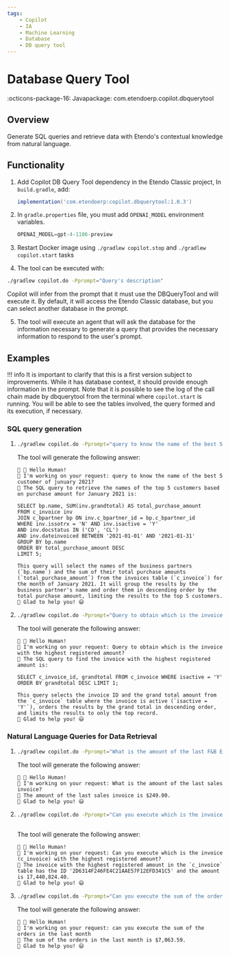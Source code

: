 ```yaml
---
tags:
    - Copilot
    - IA
    - Machine Learning
    - Database
    - DB query tool
---
```


# Database Query Tool

:octicons-package-16: Javapackage: com.etendoerp.copilot.dbquerytool

## Overview

Generate SQL queries and retrieve data with Etendo's contextual knowledge from natural language.

## Functionality


1. Add Copilot DB Query Tool dependency in the Etendo Classic project, In `build.gradle`, add:
    ```groovy
    implementation('com.etendoerp:copilot.dbquerytool:1.0.3')
    ```

2. In `gradle.properties` file, you must add `OPENAI_MODEL` environment variables. 

    ```groovy title="gradle.properties"
    OPENAI_MODEL=gpt-4-1106-preview
    ```
  
3. Restart Docker image using `./gradlew copilot.stop` and `./gradlew copilot.start` tasks

4. The tool can be executed with:

``` bash title="Terminal"
./gradlew copilot.do -Pprompt="Query's description"
``` 
Copilot will infer from the prompt that it must use the DBQueryTool and will execute it. By default, it will access the Etendo Classic database, but you can select another database in the prompt.

5. The tool will execute an agent that will ask the database for the information necessary to generate a query that provides the necessary information to respond to the user's prompt.

## Examples

!!! info 
    It is important to clarify that this is a first version subject to improvements.  While it has database context, it should provide enough information in the prompt.
    Note that it is possible to see the log of the call chain made by dbquerytool from the terminal where `copilot.start` is running. You will be able to see the tables involved, the query formed and its execution, if necessary. 


### SQL query generation

1. 
    ``` bash title="Terminal"    
    ./gradlew copilot.do -Pprompt="query to know the name of the best 5 customer of junuary 2021?"  
    ```
    The tool will generate the following answer:
    ```
    🤖 👋 Hello Human!
    🤖 I'm working on your request: query to know the name of the best 5 customer of junuary 2021?
    🤖 The SQL query to retrieve the names of the top 5 customers based on purchase amount for January 2021 is:

    SELECT bp.name, SUM(inv.grandtotal) AS total_purchase_amount
    FROM c_invoice inv
    JOIN c_bpartner bp ON inv.c_bpartner_id = bp.c_bpartner_id
    WHERE inv.issotrx = 'N' AND inv.isactive = 'Y'
    AND inv.docstatus IN ('CO', 'CL')
    AND inv.dateinvoiced BETWEEN '2021-01-01' AND '2021-01-31'
    GROUP BY bp.name
    ORDER BY total_purchase_amount DESC
    LIMIT 5;

    This query will select the names of the business partners (`bp.name`) and the sum of their total purchase amounts (`total_purchase_amount`) from the invoices table (`c_invoice`) for the month of January 2021. It will group the results by the business partner's name and order them in descending order by the total purchase amount, limiting the results to the top 5 customers.
    🤖 Glad to help you! 😃
    ```
    
2. 
    ``` bash title="Terminal"    
    ./gradlew copilot.do -Pprompt="Query to obtain which is the invoice with the highest registered amount?" 
    ```
    The tool will generate the following answer:
    ```
    🤖 👋 Hello Human!
    🤖 I'm working on your request: Query to obtain which is the invoice with the highest registered amount?
    🤖 The SQL query to find the invoice with the highest registered amount is:
    
    SELECT c_invoice_id, grandtotal FROM c_invoice WHERE isactive = 'Y' ORDER BY grandtotal DESC LIMIT 1;

    This query selects the invoice ID and the grand total amount from the `c_invoice` table where the invoice is active (`isactive = 'Y'`), orders the results by the grand total in descending order, and limits the results to only the top record.
    🤖 Glad to help you! 😃
    ```



### Natural Language Queries for Data Retrieval

1. 
    ``` bash title="Terminal"    
    ./gradlew copilot.do -Pprompt="What is the amount of the last F&B España - Región Sur organization sales invoice?" 
    ```
    The tool will generate the following answer:

    ```
    🤖 👋 Hello Human!
    🤖 I'm working on your request: What is the amount of the last sales invoice?
    🤖 The amount of the last sales invoice is $249.00.
    🤖 Glad to help you! 😃
    ```

2.  
    ``` bash title="Terminal"    
    ./gradlew copilot.do -Pprompt="Can you execute which is the invoice (c_invoice) with the highest registered amount?"
  
    ```
    The tool will generate the following answer:
    ```
    🤖 👋 Hello Human!
    🤖 I'm working on your request: Can you execute which is the invoice (c_invoice) with the highest registered amount?
    🤖 The invoice with the highest registered amount in the `c_invoice`
    table has the ID '2D6314F246FE4C21AAE57F12EFD341C5' and the amount is 17,440,824.40.
    🤖 Glad to help you! 😃
    ```
3. 
    ``` bash title="Terminal"    
    ./gradlew copilot.do -Pprompt="Can you execute the sum of the orders in the last month"
    
    ```
    The tool will generate the following answer:
    ```
    🤖 👋 Hello Human!
    🤖 I'm working on your request: can you execute the sum of the orders in the last month
    🤖 The sum of the orders in the last month is $7,063.59.
    🤖 Glad to help you! 😃
    ```